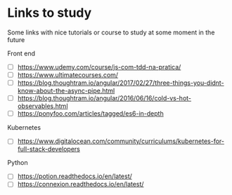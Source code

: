 # Links to study

Some links with nice tutorials or course to study at some moment in the future

Front end
- [ ] https://www.udemy.com/course/js-com-tdd-na-pratica/
- [ ] https://www.ultimatecourses.com/
- [ ] https://blog.thoughtram.io/angular/2017/02/27/three-things-you-didnt-know-about-the-async-pipe.html
- [ ] https://blog.thoughtram.io/angular/2016/06/16/cold-vs-hot-observables.html
- [ ] https://ponyfoo.com/articles/tagged/es6-in-depth

Kubernetes
- [ ] https://www.digitalocean.com/community/curriculums/kubernetes-for-full-stack-developers


Python
- [ ] https://potion.readthedocs.io/en/latest/
- [ ] https://connexion.readthedocs.io/en/latest/
